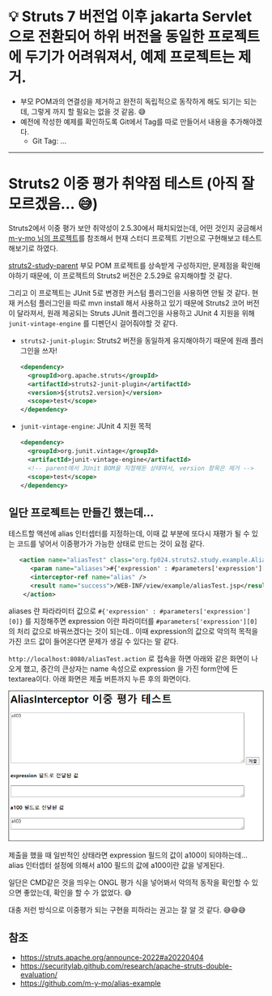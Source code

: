 

# 💡 Struts 7 버전업 이후 jakarta Servlet으로 전환되어 하위 버전을 동일한 프로젝트에 두기가 어려워져서, 예제 프로젝트는 제거.

* 부모 POM과의 연결성을 제거하고 완전히 독립적으로 동작하게 해도 되기는 되는데, 그렇게 까지 할 필요는 없을 것 같음. 😅
* 예전에 작성한 예제를 확인하도록 Git에서 Tag를 따로 만들어서 내용을 추가해야겠다.
  * Git Tag: ...

---

# Struts2 이중 평가 취약점 테스트 (아직 잘 모르겠음... 😅)



Struts2에서 이중 평가 보안 취약성이 2.5.30에서 패치되었는데, 어떤 것인지 궁금해서 [m-y-mo 님의 프로젝트](https://github.com/m-y-mo/alias-example)를 참조해서 현재 스터디 프로젝트 기반으로 구현해보고 테스트해보기로 하였다.

[struts2-study-parent](../struts2-study-parent) 부모 POM 프로젝트를 상속받게 구성하지만, 문제점을 확인해야하기 때문에, 이 프로젝트의 Struts2 버전은 2.5.29로 유지해야할 것 같다.

그리고 이 프로젝트는 JUnit 5로 변경한 커스텀 플러그인을 사용하면 안될 것 같다. 현재 커스텀 플러그인을 따로 mvn install 해서 사용하고 있기 때문에 Struts2 코어 버전이 달라져서, 원래 제공되는 Struts JUnit 플러그인을 사용하고 JUnit 4 지원을 위해 `junit-vintage-engine` 를 디펜던시 걸어줘야할 것 같다.

* `struts2-junit-plugin`: Struts2 버전을 동일하게 유지해야하기 때문에 원래 플러그인을 쓰자!
  
  ```xml
  <dependency>
    <groupId>org.apache.struts</groupId>
    <artifactId>struts2-junit-plugin</artifactId>
    <version>${struts2.version}</version>
    <scope>test</scope>
  </dependency>
  ```


* `junit-vintage-engine`: JUnit 4 지원 목적

  ```xml
  <dependency>
    <groupId>org.junit.vintage</groupId>
    <artifactId>junit-vintage-engine</artifactId>
    <!-- parent에서 JUnit BOM을 지정해둔 상태여서, version 항목은 제거 -->
    <scope>test</scope>
  </dependency>
  ```



## 일단 프로젝트는 만들긴 했는데...

테스트할 액션에 alias 인터셉터를 지정하는데, 이때 값 부분에 또다시 재평가 될 수 있는  코드를 넣어서 이중평가가 가능한 상태로 만드는 것이 요점 같다.

```xml
   <action name="aliasTest" class="org.fp024.struts2.study.example.AliasTestAction">
      <param name="aliases">#{'expression' : #parameters['expression'][0]}</param>
      <interceptor-ref name="alias" />
      <result name="success">/WEB-INF/view/example/aliasTest.jsp</result>
    </action>
```

aliases 란 파라라미터 값으로 `#{'expression' : #parameters['expression'][0]}` 를 지정해주면 expression 이란 파라미터를 `#parameters['expression'][0]`의 처리 값으로 바꿔쓰겠다는 것이 되는데.. 이때 expression의 값으로 악의적 목적을 가진 코드 값이 들어온다면 문제가 생길 수 있다는 말 같다.

`http://localhost:8080/aliasTest.action` 로 접속을 하면 아래와 같은 화면이 나오게 했고,  중간의 큰상자는 name 속성으로 expression 을 가진 form안에 든 textarea이다. 아래 화면은 제출 버튼까지 누른 후의 화면이다.

![테스트 뷰](doc-resources/view.png)

제출을 했을 때 일반적인 상태라면 expression 필드의 값이 a100이 되야하는데... alias 인터셉터 설정에 의해서 a100 필드의 값에 a100이란 값을 넣게된다.

일단은 CMD같은 것을 띄우는 ONGL 평가 식을 넣어봐서 악의적 동작을 확인할 수 있으면 좋았는데, 확인을 할 수 가 없었다. 😅

대충 저런 방식으로 이중평가 되는 구현을 피하라는 권고는 잘 알 것 같다. 😅😅😅



## 참조

* https://struts.apache.org/announce-2022#a20220404
* https://securitylab.github.com/research/apache-struts-double-evaluation/
* https://github.com/m-y-mo/alias-example